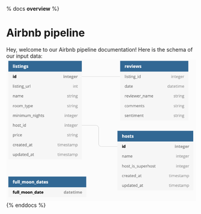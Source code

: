 % docs __overview__ %}
# Airbnb pipeline
Hey, welcome to our Airbnb pipeline documentation!
Here is the schema of our input data:
![input schema](assets/input_schema.png)
{% enddocs %}